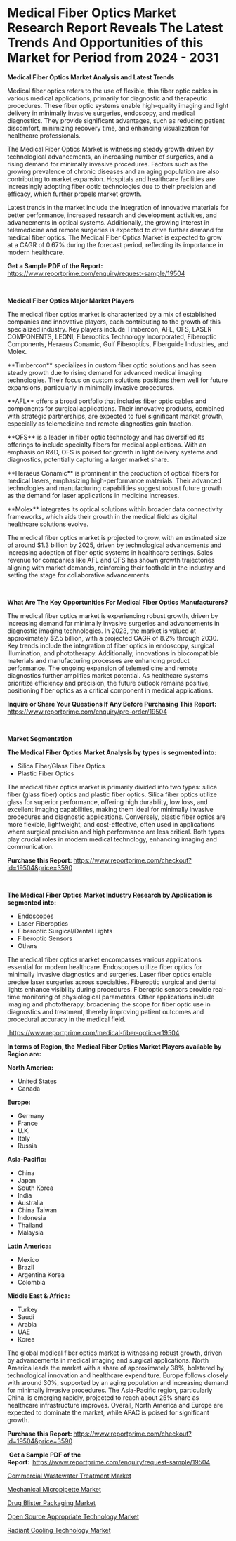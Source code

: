 <p><h1>Medical Fiber Optics Market Research Report Reveals The Latest Trends And Opportunities of this Market for Period from 2024 - 2031</h1></p><p><strong>Medical Fiber Optics Market Analysis and Latest Trends</strong></p>
<p><p>Medical fiber optics refers to the use of flexible, thin fiber optic cables in various medical applications, primarily for diagnostic and therapeutic procedures. These fiber optic systems enable high-quality imaging and light delivery in minimally invasive surgeries, endoscopy, and medical diagnostics. They provide significant advantages, such as reducing patient discomfort, minimizing recovery time, and enhancing visualization for healthcare professionals.</p><p>The Medical Fiber Optics Market is witnessing steady growth driven by technological advancements, an increasing number of surgeries, and a rising demand for minimally invasive procedures. Factors such as the growing prevalence of chronic diseases and an aging population are also contributing to market expansion. Hospitals and healthcare facilities are increasingly adopting fiber optic technologies due to their precision and efficacy, which further propels market growth.</p><p>Latest trends in the market include the integration of innovative materials for better performance, increased research and development activities, and advancements in optical systems. Additionally, the growing interest in telemedicine and remote surgeries is expected to drive further demand for medical fiber optics. The Medical Fiber Optics Market is expected to grow at a CAGR of 0.67% during the forecast period, reflecting its importance in modern healthcare.</p></p>
<p><strong>Get a Sample PDF of the Report:&nbsp;</strong> <a href="https://www.reportprime.com/enquiry/request-sample/19504?utm_campaign=1844&utm_medium=2&utm_source=Github&utm_content=ia&utm_term=23112024&utm_id=medical-fiber-optics">https://www.reportprime.com/enquiry/request-sample/19504</a></p>
<p>&nbsp;</p>
<p><strong>Medical Fiber Optics Major Market Players</strong></p>
<p><p>The medical fiber optics market is characterized by a mix of established companies and innovative players, each contributing to the growth of this specialized industry. Key players include Timbercon, AFL, OFS, LASER COMPONENTS, LEONI, Fiberoptics Technology Incorporated, Fiberoptic Components, Heraeus Conamic, Gulf Fiberoptics, Fiberguide Industries, and Molex.</p><p>**Timbercon** specializes in custom fiber optic solutions and has seen steady growth due to rising demand for advanced medical imaging technologies. Their focus on custom solutions positions them well for future expansions, particularly in minimally invasive procedures.</p><p>**AFL** offers a broad portfolio that includes fiber optic cables and components for surgical applications. Their innovative products, combined with strategic partnerships, are expected to fuel significant market growth, especially as telemedicine and remote diagnostics gain traction.</p><p>**OFS** is a leader in fiber optic technology and has diversified its offerings to include specialty fibers for medical applications. With an emphasis on R&D, OFS is poised for growth in light delivery systems and diagnostics, potentially capturing a larger market share.</p><p>**Heraeus Conamic** is prominent in the production of optical fibers for medical lasers, emphasizing high-performance materials. Their advanced technologies and manufacturing capabilities suggest robust future growth as the demand for laser applications in medicine increases.</p><p>**Molex** integrates its optical solutions within broader data connectivity frameworks, which aids their growth in the medical field as digital healthcare solutions evolve. </p><p>The medical fiber optics market is projected to grow, with an estimated size of around $1.3 billion by 2025, driven by technological advancements and increasing adoption of fiber optic systems in healthcare settings. Sales revenue for companies like AFL and OFS has shown growth trajectories aligning with market demands, reinforcing their foothold in the industry and setting the stage for collaborative advancements.</p></p>
<p>&nbsp;</p>
<p><strong>What Are The Key Opportunities For Medical Fiber Optics Manufacturers?</strong></p>
<p><p>The medical fiber optics market is experiencing robust growth, driven by increasing demand for minimally invasive surgeries and advancements in diagnostic imaging technologies. In 2023, the market is valued at approximately $2.5 billion, with a projected CAGR of 8.2% through 2030. Key trends include the integration of fiber optics in endoscopy, surgical illumination, and phototherapy. Additionally, innovations in biocompatible materials and manufacturing processes are enhancing product performance. The ongoing expansion of telemedicine and remote diagnostics further amplifies market potential. As healthcare systems prioritize efficiency and precision, the future outlook remains positive, positioning fiber optics as a critical component in medical applications.</p></p>
<p><strong>Inquire or Share Your Questions If Any Before Purchasing This Report:</strong> <a href="https://www.reportprime.com/enquiry/pre-order/19504?utm_campaign=1844&utm_medium=2&utm_source=Github&utm_content=ia&utm_term=23112024&utm_id=medical-fiber-optics">https://www.reportprime.com/enquiry/pre-order/19504</a></p>
<p>&nbsp;</p>
<p><strong>Market Segmentation</strong></p>
<p><strong>The Medical Fiber Optics Market Analysis by types is segmented into:</strong></p>
<p><ul><li>Silica Fiber/Glass Fiber Optics</li><li>Plastic Fiber Optics</li></ul></p>
<p><p>The medical fiber optics market is primarily divided into two types: silica fiber (glass fiber) optics and plastic fiber optics. Silica fiber optics utilize glass for superior performance, offering high durability, low loss, and excellent imaging capabilities, making them ideal for minimally invasive procedures and diagnostic applications. Conversely, plastic fiber optics are more flexible, lightweight, and cost-effective, often used in applications where surgical precision and high performance are less critical. Both types play crucial roles in modern medical technology, enhancing imaging and communication.</p></p>
<p><strong>Purchase this Report:&nbsp;</strong><a href="https://www.reportprime.com/checkout?id=19504&price=3590&utm_campaign=1844&utm_medium=2&utm_source=Github&utm_content=ia&utm_term=23112024&utm_id=medical-fiber-optics">https://www.reportprime.com/checkout?id=19504&price=3590</a></p>
<p>&nbsp;</p>
<p><strong>The Medical Fiber Optics Market Industry Research by Application is segmented into:</strong></p>
<p><ul><li>Endoscopes</li><li>Laser Fiberoptics</li><li>Fiberoptic Surgical/Dental Lights</li><li>Fiberoptic Sensors</li><li>Others</li></ul></p>
<p><p>The medical fiber optics market encompasses various applications essential for modern healthcare. Endoscopes utilize fiber optics for minimally invasive diagnostics and surgeries. Laser fiber optics enable precise laser surgeries across specialties. Fiberoptic surgical and dental lights enhance visibility during procedures. Fiberoptic sensors provide real-time monitoring of physiological parameters. Other applications include imaging and phototherapy, broadening the scope for fiber optic use in diagnostics and treatment, thereby improving patient outcomes and procedural accuracy in the medical field.</p></p>
<p><a href="https://www.reportprime.com/medical-fiber-optics-r19504?utm_campaign=1844&utm_medium=2&utm_source=Github&utm_content=ia&utm_term=23112024&utm_id=medical-fiber-optics">&nbsp;https://www.reportprime.com/medical-fiber-optics-r19504</a></p>
<p><strong>In terms of Region, the Medical Fiber Optics Market Players available by Region are:</strong></p>
<p>
    <p> <strong> North America: </strong>
        <ul>
            <li>United States</li>
            <li>Canada</li>
        </ul>
        </p> 
    <p> <strong> Europe: </strong>
        <ul>
            <li>Germany</li>
            <li>France</li>
            <li>U.K.</li>
            <li>Italy</li>
            <li>Russia</li>
        </ul>
        </p> 
    <p> <strong> Asia-Pacific: </strong>
        <ul>
            <li>China</li>
            <li>Japan</li>
            <li>South Korea</li>
            <li>India</li>
            <li>Australia</li>
            <li>China Taiwan</li>
            <li>Indonesia</li>
            <li>Thailand</li>
            <li>Malaysia</li>
        </ul>
        </p> 
    <p> <strong> Latin America: </strong>
        <ul>
            <li>Mexico</li>
            <li>Brazil</li>
            <li>Argentina Korea</li>
            <li>Colombia</li>
        </ul>
        </p> 
    <p> <strong> Middle East & Africa: </strong>
        <ul>
            <li>Turkey</li>
            <li>Saudi</li>
            <li>Arabia</li>
            <li>UAE</li>
            <li>Korea</li>
        </ul>
    </p>
    </p>
<p><p>The global medical fiber optics market is witnessing robust growth, driven by advancements in medical imaging and surgical applications. North America leads the market with a share of approximately 38%, bolstered by technological innovation and healthcare expenditure. Europe follows closely with around 30%, supported by an aging population and increasing demand for minimally invasive procedures. The Asia-Pacific region, particularly China, is emerging rapidly, projected to reach about 25% share as healthcare infrastructure improves. Overall, North America and Europe are expected to dominate the market, while APAC is poised for significant growth.</p></p>
<p><strong>Purchase this Report: </strong><a href="https://www.reportprime.com/checkout?id=19504&price=3590&utm_campaign=1844&utm_medium=2&utm_source=Github&utm_content=ia&utm_term=23112024&utm_id=medical-fiber-optics">https://www.reportprime.com/checkout?id=19504&price=3590</a></p>
<p>&nbsp;<strong>Get a Sample PDF of the Report:&nbsp;&nbsp;</strong><a href="https://www.reportprime.com/enquiry/request-sample/19504?utm_campaign=1844&utm_medium=2&utm_source=Github&utm_content=ia&utm_term=23112024&utm_id=medical-fiber-optics">https://www.reportprime.com/enquiry/request-sample/19504</a></p>
<p><strong></strong></p>
<p><p><a href="https://issuu.com/reportprime-2/docs/commercial-wastewater-treatment-mar_c66d77df928d55?utm_campaign=1844&utm_medium=2&utm_source=Github&utm_content=ia&utm_term=23112024&utm_id=medical-fiber-optics">Commercial Wastewater Treatment Market</a></p><p><a href="https://github.com/GroverBarry/Market-Research-Report-List-7/blob/main/mechanical-micropipette-market.md?utm_campaign=1844&utm_medium=2&utm_source=Github&utm_content=ia&utm_term=23112024&utm_id=medical-fiber-optics">Mechanical Micropipette Market</a></p><p><a href="https://www.linkedin.com/pulse/drug-blister-packaging-market-report-in-depth-analysis-mxf8f?utm_campaign=1844&utm_medium=2&utm_source=Github&utm_content=ia&utm_term=23112024&utm_id=medical-fiber-optics">Drug Blister Packaging Market</a></p><p><a href="https://www.linkedin.com/pulse/open-source-appropriate-technology-market-predictions-taking-consideration-ar6dc?utm_campaign=1844&utm_medium=2&utm_source=Github&utm_content=ia&utm_term=23112024&utm_id=medical-fiber-optics">Open Source Appropriate Technology Market</a></p><p><a href="https://issuu.com/reportprime-2/docs/radiant-cooling-technology-market-s_e4fc9fbf999a31?utm_campaign=1844&utm_medium=2&utm_source=Github&utm_content=ia&utm_term=23112024&utm_id=medical-fiber-optics">Radiant Cooling Technology Market</a></p></p>